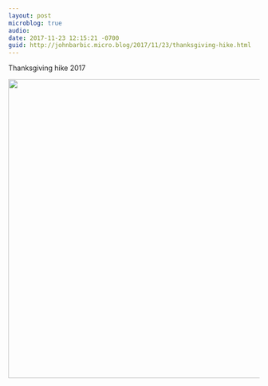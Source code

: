 ```yaml
---
layout: post
microblog: true
audio: 
date: 2017-11-23 12:15:21 -0700
guid: http://johnbarbic.micro.blog/2017/11/23/thanksgiving-hike.html
---
```

Thanksgiving hike 2017

<img src="http://www.barbic.com/uploads/2017/5d2e3ab4eb.jpg" width="600" height="600" />
